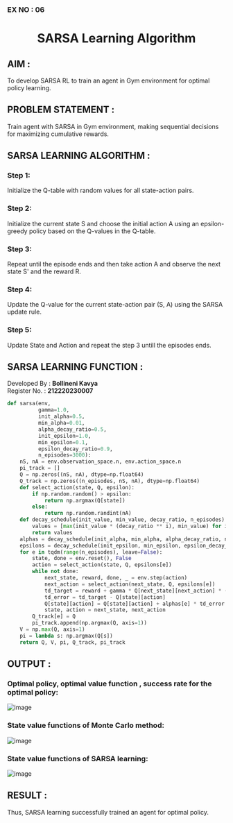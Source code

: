 ### EX NO : 06
# <p align="center">SARSA Learning Algorithm</p>

## AIM :
To develop SARSA RL to train an agent in Gym environment for optimal policy learning.

## PROBLEM STATEMENT :
Train agent with SARSA in Gym environment, making sequential decisions for maximizing cumulative rewards.

## SARSA LEARNING ALGORITHM :
### Step 1:
Initialize the Q-table with random values for all state-action pairs.
### Step 2:
Initialize the current state S and choose the initial action A using an epsilon-greedy policy based on the Q-values in the Q-table.
### Step 3:
Repeat until the episode ends and then take action A and observe the next state S' and the reward R.
### Step 4:
Update the Q-value for the current state-action pair (S, A) using the SARSA update rule.
### Step 5:
Update State and Action and repeat the step 3 untill the episodes ends.

## SARSA LEARNING FUNCTION :
Developed By : **Bollineni Kavya**
</br>
Register No. : **212220230007**
```py
def sarsa(env,
          gamma=1.0,
          init_alpha=0.5,
          min_alpha=0.01,
          alpha_decay_ratio=0.5,
          init_epsilon=1.0,
          min_epsilon=0.1,
          epsilon_decay_ratio=0.9,
          n_episodes=3000):
    nS, nA = env.observation_space.n, env.action_space.n
    pi_track = []
    Q = np.zeros((nS, nA), dtype=np.float64)
    Q_track = np.zeros((n_episodes, nS, nA), dtype=np.float64)
    def select_action(state, Q, epsilon):
        if np.random.random() > epsilon:
            return np.argmax(Q[state])
        else:
            return np.random.randint(nA)
    def decay_schedule(init_value, min_value, decay_ratio, n_episodes):
        values = [max(init_value * (decay_ratio ** i), min_value) for i in range(n_episodes)]
        return values
    alphas = decay_schedule(init_alpha, min_alpha, alpha_decay_ratio, n_episodes)
    epsilons = decay_schedule(init_epsilon, min_epsilon, epsilon_decay_ratio, n_episodes)
    for e in tqdm(range(n_episodes), leave=False):
        state, done = env.reset(), False
        action = select_action(state, Q, epsilons[e])
        while not done:
            next_state, reward, done, _ = env.step(action)
            next_action = select_action(next_state, Q, epsilons[e])
            td_target = reward + gamma * Q[next_state][next_action] * (not done)
            td_error = td_target - Q[state][action]
            Q[state][action] = Q[state][action] + alphas[e] * td_error
            state, action = next_state, next_action
        Q_track[e] = Q
        pi_track.append(np.argmax(Q, axis=1))
    V = np.max(Q, axis=1)
    pi = lambda s: np.argmax(Q[s])
    return Q, V, pi, Q_track, pi_track
```
## OUTPUT :
### Optimal policy, optimal value function , success rate for the optimal policy:
![image](https://github.com/NITHISHKUMAR-P/sarsa-learning/assets/93427017/32ce39c9-f7f6-4709-9e34-b01490ba97d0)

### State value functions of Monte Carlo method:
![image](https://github.com/NITHISHKUMAR-P/sarsa-learning/assets/93427017/512fee6d-bfb1-4fd7-85b0-793100e580e6)
### State value functions of SARSA learning:
![image](https://github.com/NITHISHKUMAR-P/sarsa-learning/assets/93427017/10c8cab1-63fd-4814-8143-dc35e6170675)
## RESULT :
Thus, SARSA learning successfully trained an agent for optimal policy.
